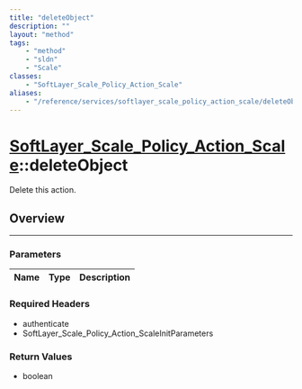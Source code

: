 ```yaml
---
title: "deleteObject"
description: ""
layout: "method"
tags:
    - "method"
    - "sldn"
    - "Scale"
classes:
    - "SoftLayer_Scale_Policy_Action_Scale"
aliases:
    - "/reference/services/softlayer_scale_policy_action_scale/deleteObject"
---
```

# [SoftLayer_Scale_Policy_Action_Scale](/reference/services/SoftLayer_Scale_Policy_Action_Scale)::deleteObject


Delete this action.


## Overview 


-----

### Parameters 
|Name | Type | Description |
| --- | --- | --- |


### Required Headers
* authenticate
* SoftLayer_Scale_Policy_Action_ScaleInitParameters


### Return Values
* boolean




